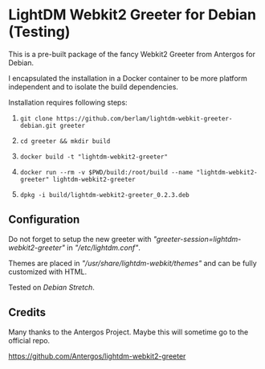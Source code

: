 # LightDM Webkit2 Greeter for Debian (Testing)
This is a pre-built package of the fancy Webkit2 Greeter from Antergos for Debian.

I encapsulated the installation in a Docker container to be more platform independent and to isolate the build dependencies.

Installation requires following steps:

1. `git clone https://github.com/berlam/lightdm-webkit-greeter-debian.git greeter`

2. `cd greeter && mkdir build`

3. `docker build -t "lightdm-webkit2-greeter"`

4. `docker run --rm -v $PWD/build:/root/build --name "lightdm-webkit2-greeter" lightdm-webkit2-greeter`

5. `dpkg -i build/lightdm-webkit2-greeter_0.2.3.deb`

## Configuration

Do not forget to setup the new greeter with _"greeter-session=lightdm-webkit2-greeter"_ in _"/etc/lightdm.conf"_.

Themes are placed in _"/usr/share/lightdm-webkit/themes"_ and can be fully customized with HTML.

Tested on _Debian Stretch_.

## Credits

Many thanks to the Antergos Project. Maybe this will sometime go to the official repo.

https://github.com/Antergos/lightdm-webkit2-greeter
